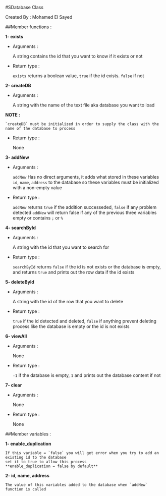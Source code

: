 #SDatabase Class

Created By : Mohamed El Sayed


##Member functions :

**1- exists**

- Arguments :

    A string contains the id that you want to know if it exists or not
    
- Return type :

    `exists` returns a boolean value, `true` if the id exists. `false` if not
    


**2- createDB**

  - Arguments :
  
    A string with the name of the text file aka database you want to load
    
  **NOTE :** 

    `createDB` must be initialized in order to supply the class with the name of the database to process
    
  - Return type : 
      
    None


**3- addNew**

  - Arguments :
  
    `addNew` Has no direct arguments, it adds what stored in these variables `id`, `name`, `address` to the database so these variables must be initialized with a non-empty value

  - Return type : 
      
    `addNew` returns `true` if the addition successeded, `false` if any problem detected
    `addNew` will return false if any of the previous three variables empty or contains `;` or `%`


**4- searchById**

  - Arguments : 
  
    A string with the id that you want to search for
    
  - Return type :
  
    `searchById` returns `false` if the id is not exists or the database is empty, and returns `true` and prints out the row data if the id exists


**5- deleteById**

  - Arguments : 
  
    A string with the id of the row that you want to delete

  - Return type :
  
    `true` if the id detected and deleted, `false` if anything prevent deleting process like the database is empty or the id is not exists


**6- viewAll**

  - Arguments : 
    
    None

  - Return type : 
  
    `-1` if the database is empty, `1` and prints out the database content if not


**7- clear**

  - Arguments :
  
    None

  - Return type :
  
    None



##Member variables : 

**1- enable_duplication**

    If this variable = `false` you will get error when you try to add an existing id to the database
    set it to true to allow this process
    **enable_duplication = false by default**
    
**2- id, name, address**

    The value of this variables added to the database when `addNew` function is called
    
